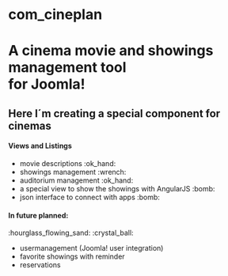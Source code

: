# com_cineplan
<h1>A cinema movie and showings management tool</br>for Joomla!</h1>
<h2>Here I´m creating a special component for cinemas</h2>

<h4>Views and Listings</h4>
<ul>
<li>movie descriptions :ok_hand:</li>
<li>showings management :wrench:</li>
<li>auditorium management :ok_hand:</li>
<li>a special view to show the showings with AngularJS :bomb:</li>
<li>json interface to connect with apps :bomb:</li>
</ul>
<h4>In future planned:</h4>
:hourglass_flowing_sand: :crystal_ball: 
<ul>
<li>usermanagement (Joomla! user integration)</li>
<li>favorite showings with reminder</li>
<li>reservations</li>
</ul>


